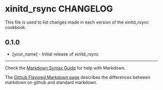 xinitd_rsync CHANGELOG
======================

This file is used to list changes made in each version of the xinitd_rsync cookbook.

0.1.0
-----
- [your_name] - Initial release of xinitd_rsync

- - -
Check the [Markdown Syntax Guide](http://daringfireball.net/projects/markdown/syntax) for help with Markdown.

The [Github Flavored Markdown page](http://github.github.com/github-flavored-markdown/) describes the differences between markdown on github and standard markdown.
